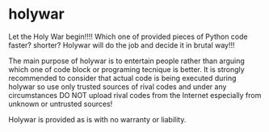 # holywar
Let the Holy War begin!!!! Which one of provided pieces of Python code faster? shorter? Holywar will do the job and decide it in brutal way!!!

The main purpose of holywar is to entertain people rather than arguing which one of code block or programing tecnique is better.
It is strongly recommended to consider that actual code is being executed during holywar so use only trusted sources of rival codes and under any circumstances DO NOT upload rival codes from the Internet especially from unknown or untrusted sources!

Holywar is provided as is with no warranty or liability.
